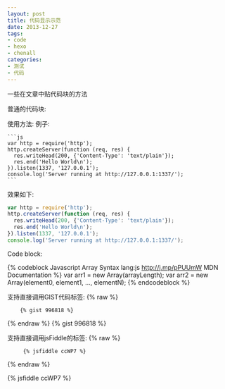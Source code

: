 ```yaml
---
layout: post
title: 代码显示示范
date: 2013-12-27
tags:
- code
- hexo
- chenall
categories: 
- 测试
- 代码
---
```


一些在文章中贴代码块的方法

<!-- more -->
普通的代码块:

使用方法:
例子:
    
    ```js
    var http = require('http');
    http.createServer(function (req, res) {
      res.writeHead(200, {'Content-Type': 'text/plain'});
      res.end('Hello World\n');
    }).listen(1337, '127.0.0.1');
    console.log('Server running at http://127.0.0.1:1337/');
    ```
    
效果如下:
``` js
var http = require('http');
http.createServer(function (req, res) {
  res.writeHead(200, {'Content-Type': 'text/plain'});
  res.end('Hello World\n');
}).listen(1337, '127.0.0.1');
console.log('Server running at http://127.0.0.1:1337/');
```


Code block:

{% codeblock Javascript Array Syntax lang:js http://j.mp/pPUUmW MDN Documentation %}
var arr1 = new Array(arrayLength);
var arr2 = new Array(element0, element1, ..., elementN);
{% endcodeblock %}

支持直接调用GIST代码标签:
{% raw %}
```
    {% gist 996818 %}
```
{% endraw %}
{% gist 996818 %}

支持直接调用jsFiddle的标签:
{% raw %}
```
     {% jsfiddle ccWP7 %}
```
{% endraw %}

{% jsfiddle ccWP7 %}